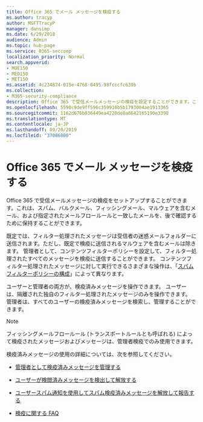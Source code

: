 ```yaml
---
title: Office 365 でメール メッセージを検疫する
ms.author: tracyp
author: MSFTTracyP
manager: dansimp
ms.date: 6/29/2018
audience: Admin
ms.topic: hub-page
ms.service: O365-seccomp
localization_priority: Normal
search.appverid:
- MOE150
- MED150
- MET150
ms.assetid: 4c234874-015e-4768-8495-98fcccfc639b
ms.collection:
- M365-security-compliance
description: Office 365 で受信メールメッセージの検疫を設定することができます。これは、スパム、バルク、フィッシングメール、マルウェアとしてフィルター処理された受信メールメッセージを後で確認するために保持することができます。
ms.openlocfilehash: 5590c9de9ff596c359910b5b1793004ae1913365
ms.sourcegitcommit: 1162d676b036449ea4220de8a6642165190e3398
ms.translationtype: MT
ms.contentlocale: ja-JP
ms.lasthandoff: 09/20/2019
ms.locfileid: "37086800"
---
```

# <a name="quarantine-email-messages-in-office-365"></a>Office 365 でメール メッセージを検疫する

Office 365 で受信メールメッセージの検疫をセットアップすることができます。これは、スパム、バルクメール、フィッシングメール、マルウェアを含むメール、および指定されたメールフロールールと一致したメールを、後で確認するために保持することができます。
  
既定では、フィルター処理されたメッセージは受信者の迷惑メールフォルダーに送信されます。ただし、既定で検疫に送信されるマルウェアを含むメールは除きます。 管理者として、コンテンツフィルターポリシーを設定して、フィルター処理されたすべてのメッセージを検疫に送信することができます。 コンテンツフィルター処理されたメッセージに対して実行できるさまざまな操作は、「[スパムフィルターポリシーの構成](configure-your-spam-filter-policies.md)」によって異なります。
  
ユーザーと管理者の両方が、検疫済みメッセージを操作できます。 ユーザーは、隔離された独自のフィルター処理されたメッセージのみを操作できます。 管理者は、すべてのユーザーの検疫済みメッセージを検索し、管理することができます。

> [!NOTE]
> フィッシングメールフロールール (トランスポートルールとも呼ばれる) によって検疫されたメッセージおよびメッセージは、管理者検疫でのみ使用できます。
  
検疫済みメッセージの使用の詳細については、次を参照してください。
  
- [管理者として検疫済みメッセージを管理する](manage-quarantined-messages-and-files.md)

- [ユーザーが検閲済みメッセージを検出して解放する](find-and-release-quarantined-messages-as-a-user.md)

- [ユーザースパム通知を使用してスパム検疫済みメッセージを解放して報告する](use-spam-notifications-to-release-and-report-quarantined-messages.md)

- [検疫に関する FAQ](quarantine-faq.md)
